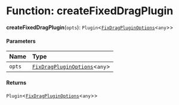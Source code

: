# Function: createFixedDragPlugin

**createFixedDragPlugin**(`opts`): `Plugin`<[`FixDragPluginOptions`](/en/auto-docs/fixed-drag-plugin/interfaces/FixDragPluginOptions.md)<`any`>>

#### Parameters

| Name | Type |
| :------ | :------ |
| `opts` | [`FixDragPluginOptions`](/en/auto-docs/fixed-drag-plugin/interfaces/FixDragPluginOptions.md)<`any`> |

#### Returns

`Plugin`<[`FixDragPluginOptions`](/en/auto-docs/fixed-drag-plugin/interfaces/FixDragPluginOptions.md)<`any`>>
